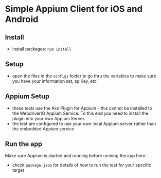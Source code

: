 # Simple Appium Client for iOS and Android

## Install

- Install packages: `npm install`

## Setup

- open the files in the `configs` folder to go thru the variables to make sure you have your information set, apiKey, etc.


## Appium Setup

- these tests use the Axe Plugin for Appium - this cannot be installed to the WebdriverIO Appium Service.  To this end you need to install the plugin into your own Appium Server.
- the test are configured to use your own local Appium server rather than the embedded Appium service


## Run the app

Make sure Appium is started and running before running the app here.

- check `package.json` for details of how to run the test for your specific target